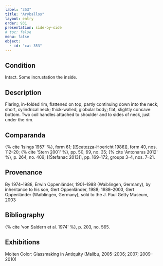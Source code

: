 ```yaml
---
label: "353"
title: "Aryballos"
layout: entry
order: 931
presentation: side-by-side
# toc: false
menu: false
object:
  - id: "cat-353"
---
```


## Condition

Intact. Some incrustation the inside.

## Description

Flaring, in-folded rim, flattened on top, partly continuing down into the neck; short, cylindrical neck; thick-walled, globular body; flat, slightly concave bottom. Two coil handles attached to shoulder and to sides of neck, just under the rim.

## Comparanda

{% cite 'Isings 1957' %}, form 61; [[Scatozza-Hoericht 1986]], form 40, nos. 112–20; {% cite 'Stern 2001' %}, pp. 50, 99, no. 35; {% cite 'Antonaras 2012' %}, p. 264, no. 409; [[Štefanac 2013]], pp. 169–172, groups 3–4, nos. 7–21.

## Provenance

By 1974–1988, Erwin Oppenländer, 1901–1988 (Waiblingen, Germany), by inheritance to his son, Gert Oppenländer, 1988; 1988–2003, Gert Oppenländer (Waiblingen, Germany), sold to the J. Paul Getty Museum, 2003

## Bibliography

{% cite 'von Saldern et al. 1974' %}, p. 203, no. 565.

## Exhibitions

Molten Color: Glassmaking in Antiquity (Malibu, 2005–2006; 2007; 2009–2010)